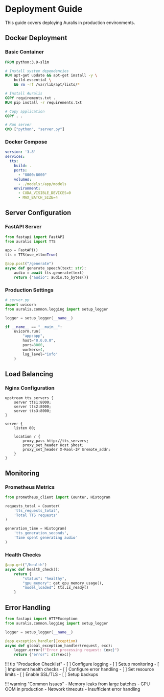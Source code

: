 # Deployment Guide

This guide covers deploying Auralis in production environments.

## Docker Deployment

### Basic Container

```dockerfile
FROM python:3.9-slim

# Install system dependencies
RUN apt-get update && apt-get install -y \
    build-essential \
    && rm -rf /var/lib/apt/lists/*

# Install Auralis
COPY requirements.txt .
RUN pip install -r requirements.txt

# Copy application
COPY . .

# Run server
CMD ["python", "server.py"]
```

### Docker Compose

```yaml
version: '3.8'
services:
  tts:
    build: .
    ports:
      - "8000:8000"
    volumes:
      - ./models:/app/models
    environment:
      - CUDA_VISIBLE_DEVICES=0
      - MAX_BATCH_SIZE=4
```

## Server Configuration

### FastAPI Server

```python
from fastapi import FastAPI
from auralis import TTS

app = FastAPI()
tts = TTS(use_vllm=True)

@app.post("/generate")
async def generate_speech(text: str):
    audio = await tts.generate(text)
    return {"audio": audio.to_bytes()}
```

### Production Settings

```python
# server.py
import uvicorn
from auralis.common.logging import setup_logger

logger = setup_logger(__name__)

if __name__ == "__main__":
    uvicorn.run(
        "app:app",
        host="0.0.0.0",
        port=8000,
        workers=4,
        log_level="info"
    )
```

## Load Balancing

### Nginx Configuration

```nginx
upstream tts_servers {
    server tts1:8000;
    server tts2:8000;
    server tts3:8000;
}

server {
    listen 80;
    
    location / {
        proxy_pass http://tts_servers;
        proxy_set_header Host $host;
        proxy_set_header X-Real-IP $remote_addr;
    }
}
```

## Monitoring

### Prometheus Metrics

```python
from prometheus_client import Counter, Histogram

requests_total = Counter(
    'tts_requests_total', 
    'Total TTS requests'
)

generation_time = Histogram(
    'tts_generation_seconds', 
    'Time spent generating audio'
)
```

### Health Checks

```python
@app.get("/health")
async def health_check():
    return {
        "status": "healthy",
        "gpu_memory": get_gpu_memory_usage(),
        "model_loaded": tts.is_ready()
    }
```

## Error Handling

```python
from fastapi import HTTPException
from auralis.common.logging import setup_logger

logger = setup_logger(__name__)

@app.exception_handler(Exception)
async def global_exception_handler(request, exc):
    logger.error(f"Error processing request: {exc}")
    return {"error": str(exc)}
```

!!! tip "Production Checklist"
    - [ ] Configure logging
    - [ ] Setup monitoring
    - [ ] Implement health checks
    - [ ] Configure error handling
    - [ ] Set resource limits
    - [ ] Enable SSL/TLS
    - [ ] Setup backups

!!! warning "Common Issues"
    - Memory leaks from large batches
    - GPU OOM in production
    - Network timeouts
    - Insufficient error handling 